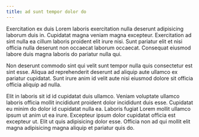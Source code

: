 ```yaml
---
title: ad sunt tempor dolor do
---
```


Exercitation ex duis Lorem laboris exercitation nulla deserunt adipisicing laborum duis in. Cupidatat magna veniam magna excepteur. Exercitation ad sint nulla ea cillum laboris proident elit irure nisi. Sunt pariatur elit et nisi officia nulla deserunt non occaecat laborum occaecat. Consequat eiusmod labore duis magna laboris do pariatur nulla qui.

Non deserunt commodo sint qui velit sunt tempor nulla quis consectetur est sint esse. Aliqua ad reprehenderit deserunt ad aliquip aute ullamco ex pariatur cupidatat. Sunt irure anim id velit aute nisi eiusmod dolore sit officia officia aliquip ad nulla.

Elit in laboris sit id id cupidatat duis ullamco. Veniam voluptate ullamco laboris officia mollit incididunt proident dolor incididunt duis esse. Cupidatat eu minim do dolor id cupidatat nulla ea. Laboris fugiat Lorem mollit ullamco ipsum ut anim ut ea irure. Excepteur ipsum dolor cupidatat officia est excepteur ut. Elit ut quis adipisicing dolor esse. Officia non ad qui mollit elit magna adipisicing magna aliquip et pariatur quis do.